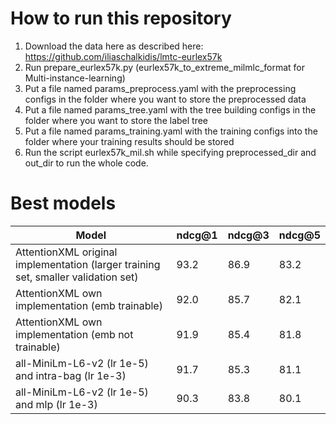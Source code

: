 # How to run this repository

1. Download the data here as described here: https://github.com/iliaschalkidis/lmtc-eurlex57k
2. Run prepare_eurlex57k.py (eurlex57k_to_extreme_milmlc_format for Multi-instance-learning)
3. Put a file named params_preprocess.yaml with the preprocessing configs in the folder where you want to store the preprocessed data
4. Put a file named params_tree.yaml with the tree building configs in the folder where you want to store the label tree
5. Put a file named params_training.yaml with the training configs into the folder where your training results should be stored
6. Run the script eurlex57k_mil.sh while specifying preprocessed_dir and out_dir to run the whole code.


# Best models


|Model|ndcg@1|ndcg@3|ndcg@5|
|---|---|---|---|
|AttentionXML original implementation (larger training set, smaller validation set)|93.2|86.9|83.2| 
|AttentionXML own implementation (emb trainable) |92.0|85.7|82.1|
|AttentionXML own implementation (emb not trainable) |91.9|85.4|81.8|
|all-MiniLm-L6-v2 (lr 1e-5) and intra-bag (lr 1e-3)      |91.7   |85.3   |81.1|
|all-MiniLm-L6-v2 (lr 1e-5) and mlp (lr 1e-3)            |90.3    |83.8   | 80.1|
